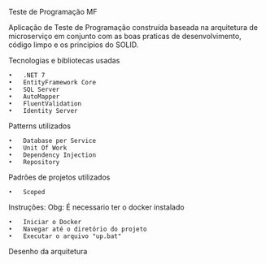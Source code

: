 Teste de Programação MF

Aplicação de Teste de Programação construída baseada na arquitetura de microserviço em conjunto com as boas praticas de desenvolvimento, código limpo e os principios do SOLID.


Tecnologias e bibliotecas usadas

	•	.NET 7
	•	EntityFramework Core
	•	SQL Server
	•	AutoMapper
	•	FluentValidation
	•	Identity Server
	

Patterns utilizados

	•	Database per Service
	•	Unit Of Work
	• 	Dependency Injection
	•	Repository


Padrões de projetos utilizados

	•	Scoped


Instruções:
Obg: É necessario ter o docker instalado

	•	Iniciar o Docker
	•	Navegar até o diretório do projeto
	•	Executar o arquivo "up.bat"


Desenho da arquitetura
 
